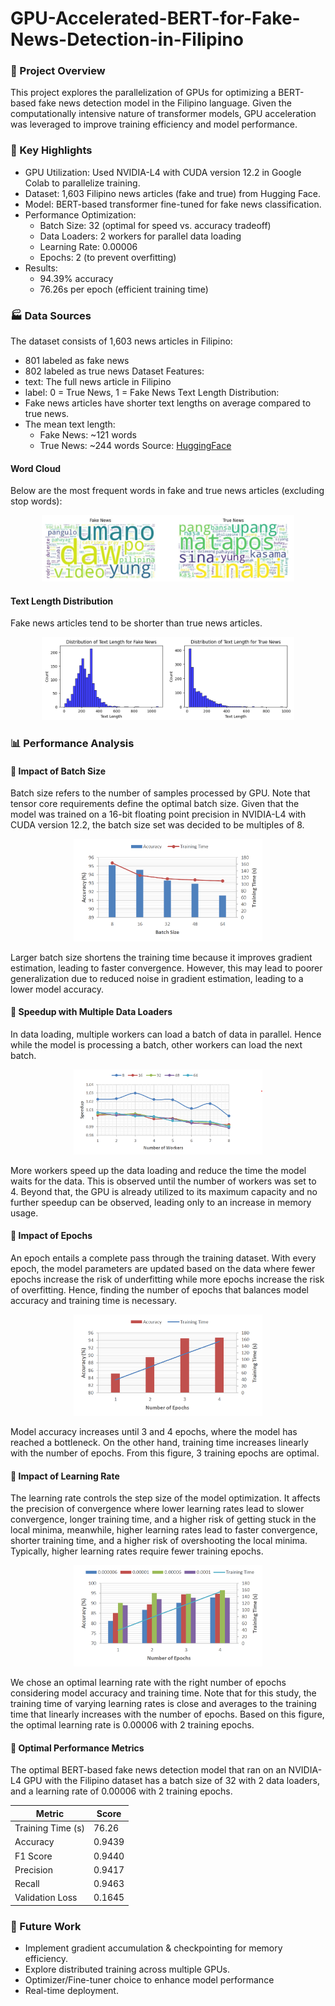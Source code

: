# GPU-Accelerated-BERT-for-Fake-News-Detection-in-Filipino

### 📌 Project Overview
This project explores the parallelization of GPUs for optimizing a BERT-based fake news detection model in the Filipino language. Given the computationally intensive nature of transformer models, GPU acceleration was leveraged to improve training efficiency and model performance.

### 🚀 Key Highlights
- GPU Utilization: Used NVIDIA-L4 with CUDA version 12.2 in Google Colab to parallelize training.
- Dataset: 1,603 Filipino news articles (fake and true) from Hugging Face.
- Model: BERT-based transformer fine-tuned for fake news classification.
- Performance Optimization:
  - Batch Size: 32 (optimal for speed vs. accuracy tradeoff)
  - Data Loaders: 2 workers for parallel data loading
  - Learning Rate: 0.00006
  - Epochs: 2 (to prevent overfitting)
- Results:
  - 94.39% accuracy
  - 76.26s per epoch (efficient training time)

### 🏭 Data Sources
The dataset consists of 1,603 news articles in Filipino:
- 801 labeled as fake news
- 802 labeled as true news
Dataset Features:
- text: The full news article in Filipino
- label:	0 = True News, 1 = Fake News
Text Length Distribution:
- Fake news articles have shorter text lengths on average compared to true news.
- The mean text length:
  - Fake News: ~121 words
  - True News: ~244 words
Source: [HuggingFace](https://huggingface.co/datasets/jcblaise/fake_news_filipino)

#### Word Cloud
Below are the most frequent words in fake and true news articles (excluding stop words):

<p align="center"> 
  <img src="images/word_cloud.png" width=80% height=80%> 
</p>

#### Text Length Distribution
Fake news articles tend to be shorter than true news articles.

<p align="center"> 
  <img src="images/distribution_length.png" width=80% height=80%> 
</p>

### 📊 Performance Analysis
#### 📌 Impact of Batch Size

Batch size refers to the number of samples processed by GPU. Note that tensor core requirements define the optimal batch size. Given that the model was trained on a 16-bit floating point precision in NVIDIA-L4 with CUDA version 12.2, the batch size set was decided to be multiples of 8. 

<p align="center"> 
  <img src="images/batchsize_accuracy-trainingtime.png" width=60% height=60%> 
</p>

Larger batch size shortens the training time because it improves gradient estimation, leading to faster convergence. However, this may lead to poorer generalization due to reduced noise in gradient estimation, leading to a lower model accuracy.

#### 📌 Speedup with Multiple Data Loaders
In data loading, multiple workers can load a batch of data in parallel. Hence while the model is processing a batch, other workers can load the next batch.

<p align="center"> 
  <img src="images/workers_speedup.png" width=60% height=60%> 
</p>

More workers speed up the data loading and reduce the time the model waits for the data. This is observed until the number of workers was set to 4. Beyond that, the GPU is already utilized to its maximum capacity and no further speedup can be observed, leading only to an increase in memory usage.

#### 📌 Impact of Epochs
An epoch entails a complete pass through the training dataset. With every epoch, the model parameters are updated based on the data where fewer epochs increase the risk of underfitting while more epochs increase the risk of overfitting. Hence, finding the number of epochs that balances model accuracy and training time is necessary.

<p align="center"> 
  <img src="images/epochs_accuracy-trainingtime.png" width=60% height=60%> 
</p>

Model accuracy increases until 3 and 4 epochs, where the model has reached a bottleneck. On the other hand, training time increases linearly with the number of epochs. From this figure, 3 training epochs are optimal.

#### 📌 Impact of Learning Rate

The learning rate controls the step size of the model optimization. It affects the precision of convergence where lower learning rates lead to slower convergence, longer training time, and a higher risk of getting stuck in the local minima, meanwhile, higher learning rates lead to faster convergence, shorter training time, and a higher risk of overshooting the local minima. Typically, higher learning rates require fewer training epochs.

<p align="center"> 
  <img src="images/learningrate-epochs_accuracy-trainingtime.png" width=60% height=60%> 
</p>

We chose an optimal learning rate with the right number of epochs considering model accuracy and training time. Note that for this study, the training time of varying learning rates is close and averages to the training time that linearly increases with the number of epochs. Based on this figure, the optimal learning rate is 0.00006 with 2 training epochs.

#### 📌 Optimal Performance Metrics

The optimal BERT-based fake news detection model that ran on an NVIDIA-L4 GPU with the Filipino dataset has a batch size of 32 with 2 data loaders, and a learning rate of 0.00006 with 2 training epochs.

<div align="center">
  
| Metric            | Score          | 
|-------------------|----------------|
| Training Time (s) | 76.26          | 
| Accuracy          | 0.9439         |
| F1 Score          | 0.9440         | 
| Precision         | 0.9417         | 
| Recall            | 0.9463         | 
| Validation Loss   | 0.1645         | 

</div>

### 📜 Future Work
- Implement gradient accumulation & checkpointing for memory efficiency.
- Explore distributed training across multiple GPUs.
- Optimizer/Fine-tuner choice to enhance model performance
- Real-time deployment. 
